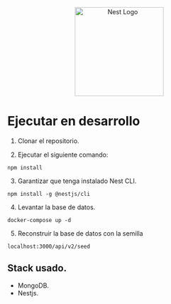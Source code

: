 <p align="center">
  <a href="http://nestjs.com/" target="blank"><img src="https://nestjs.com/img/logo-small.svg" width="200" alt="Nest Logo" /></a>
</p>

# Ejecutar en desarrollo

1. Clonar el repositorio.

2. Ejecutar el siguiente comando:
```
npm install
```

3. Garantizar que tenga instalado Nest CLI.
```
npm install -g @nestjs/cli
```

4. Levantar la base de datos.
```
docker-compose up -d
```

5. Reconstruir la base de datos con la semilla

```
localhost:3000/api/v2/seed
```

## Stack usado.

* MongoDB.
* Nestjs.